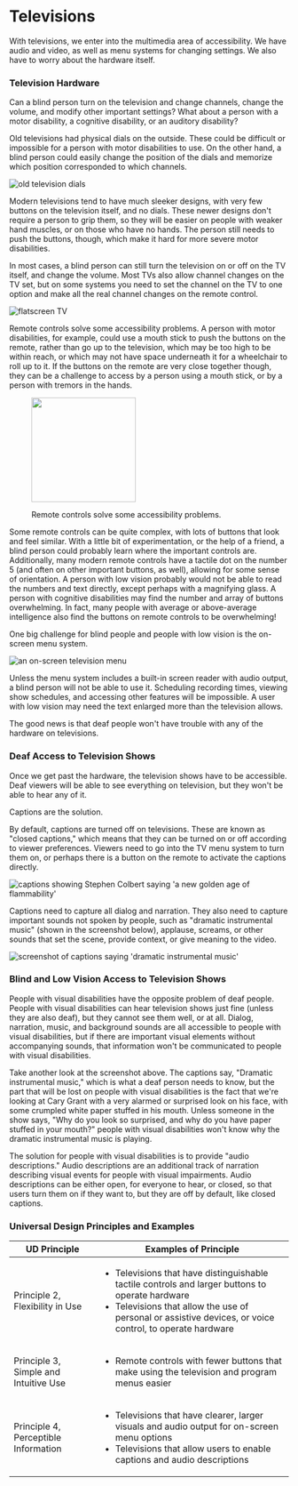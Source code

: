 # Televisions

With televisions, we enter into the multimedia area of accessibility. We have audio and video, as well as menu systems for changing settings. We also have to worry about the hardware itself.

### Television Hardware

Can a blind person turn on the television and change channels, change the volume, and modify other important settings? What about a person with a motor disability, a cognitive disability, or an auditory disability?

Old televisions had physical dials on the outside. These could be difficult or impossible for a person with motor disabilities to use. On the other hand, a blind person could easily change the position of the dials and memorize which position corresponded to which channels.

![old television dials](https://dequeuniversity.com/assets/images/accessibility_fundamentals/television_dials.jpg)

Modern televisions tend to have much sleeker designs, with very few buttons on the television itself, and no dials. These newer designs don't require a person to grip them, so they will be easier on people with weaker hand muscles, or on those who have no hands. The person still needs to push the buttons, though, which make it hard for more severe motor disabilities.&#x20;

In most cases, a blind person can still turn the television on or off on the TV itself, and change the volume. Most TVs also allow channel changes on the TV set, but on some systems you need to set the channel on the TV to one option and make all the real channel changes on the remote control.&#x20;

![flatscreen TV](https://dequeuniversity.com/assets/images/accessibility_fundamentals/tv-500.jpg)

Remote controls solve some accessibility problems. A person with motor disabilities, for example, could use a mouth stick to push the buttons on the remote, rather than go up to the television, which may be too high to be within reach, or which may not have space underneath it for a wheelchair to roll up to it. If the buttons on the remote are very close together though, they can be a challenge to access by a person using a mouth stick, or by a person with tremors in the hands.

<figure><img src="https://dequeuniversity.com/assets/images/accessibility_fundamentals/tv-remote-400.jpg" alt="" width="188"><figcaption><p> Remote controls solve some accessibility problems.</p></figcaption></figure>

Some remote controls can be quite complex, with lots of buttons that look and feel similar. With a little bit of experimentation, or the help of a friend, a blind person could probably learn where the important controls are. Additionally, many modern remote controls have a tactile dot on the number 5 (and often on other important buttons, as well), allowing for some sense of orientation. A person with low vision probably would not be able to read the numbers and text directly, except perhaps with a magnifying glass. A person with cognitive disabilities may find the number and array of buttons overwhelming. In fact, many people with average or above-average intelligence also find the buttons on remote controls to be overwhelming!

One big challenge for blind people and people with low vision is the on-screen menu system.&#x20;

![an on-screen television menu](https://dequeuniversity.com/assets/images/accessibility_fundamentals/television-settings.jpg)

Unless the menu system includes a built-in screen reader with audio output, a blind person will not be able to use it. Scheduling recording times, viewing show schedules, and accessing other features will be impossible. A user with low vision may need the text enlarged more than the television allows.&#x20;

The good news is that deaf people won't have trouble with any of the hardware on televisions.

### Deaf Access to Television Shows

Once we get past the hardware, the television shows have to be accessible. Deaf viewers will be able to see everything on television, but they won't be able to hear any of it.&#x20;

Captions are the solution.&#x20;

By default, captions are turned off on televisions. These are known as "closed captions," which means that they can be turned on or off according to viewer preferences. Viewers need to go into the TV menu system to turn them on, or perhaps there is a button on the remote to activate the captions directly.

![captions showing Stephen Colbert saying 'a new golden age of flammability'](https://dequeuniversity.com/assets/images/accessibility_fundamentals/captions-colbert.jpg)

Captions need to capture all dialog and narration. They also need to capture important sounds not spoken by people, such as "dramatic instrumental music" (shown in the screenshot below), applause, screams, or other sounds that set the scene, provide context, or give meaning to the video.&#x20;

![screenshot of captions saying 'dramatic instrumental music'](https://dequeuniversity.com/assets/images/accessibility_fundamentals/captions.jpg)

### Blind and Low Vision Access to Television Shows

People with visual disabilities have the opposite problem of deaf people. People with visual disabilities can hear television shows just fine (unless they are also deaf), but they cannot see them well, or at all. Dialog, narration, music, and background sounds are all accessible to people with visual disabilities, but if there are important visual elements without accompanying sounds, that information won't be communicated to people with visual disabilities.&#x20;

Take another look at the screenshot above. The captions say, "Dramatic instrumental music," which is what a deaf person needs to know, but the part that will be lost on people with visual disabilities is the fact that we're looking at Cary Grant with a very alarmed or surprised look on his face, with some crumpled white paper stuffed in his mouth. Unless someone in the show says, "Why do you look so surprised, and why do you have paper stuffed in your mouth?" people with visual disabilities won't know why the dramatic instrumental music is playing.&#x20;

The solution for people with visual disabilities is to provide "audio descriptions." Audio descriptions are an additional track of narration describing visual events for people with visual impairments. Audio descriptions can be either open, for everyone to hear, or closed, so that users turn them on if they want to, but they are off by default, like closed captions.

### Universal Design Principles and Examples

| UD Principle                                     | Examples of Principle                                                                                                                                                                                                          |
| ------------------------------------------------ | ------------------------------------------------------------------------------------------------------------------------------------------------------------------------------------------------------------------------------ |
| <p>Principle 2, <br>Flexibility in Use</p>       | <ul><li>Televisions that have distinguishable tactile controls and larger buttons to operate hardware</li><li>Televisions that allow the use of personal or assistive devices, or voice control, to operate hardware</li></ul> |
| <p>Principle 3, <br>Simple and Intuitive Use</p> | <ul><li>Remote controls with fewer buttons that make using the television and program menus easier</li></ul>                                                                                                                   |
| Principle 4, Perceptible Information             | <ul><li>Televisions that have clearer, larger visuals and audio output for on-screen menu options</li><li>Televisions that allow users to enable captions and audio descriptions</li></ul>                                     |
